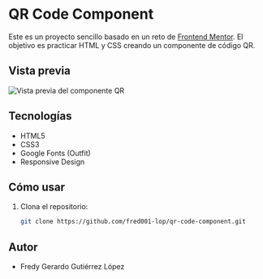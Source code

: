 # QR Code Component

Este es un proyecto sencillo basado en un reto de [Frontend Mentor](https://www.frontendmentor.io/). El objetivo es practicar HTML y CSS creando un componente de código QR.

## Vista previa

![Vista previa del componente QR](https://github.com/user-attachments/assets/8e1a3445-473e-47a7-a6e6-0545345d2fa2)

## Tecnologías

- HTML5  
- CSS3  
- Google Fonts (Outfit)  
- Responsive Design  

## Cómo usar

1. Clona el repositorio:
   ```bash
   git clone https://github.com/fred001-lop/qr-code-component.git


## Autor
- Fredy Gerardo Gutiérrez López
